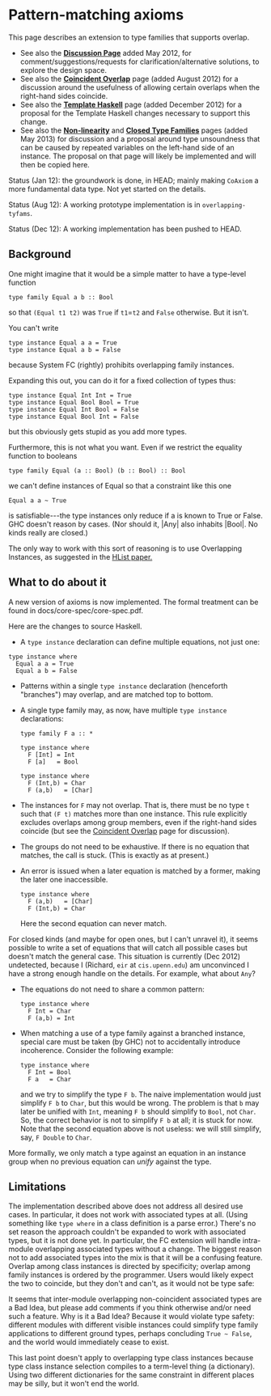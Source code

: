 # Pattern-matching axioms


This page describes an extension to type families that supports overlap.

- See also the **[Discussion Page](new-axioms/discussion-page)** added May 2012, for comment/suggestions/requests for clarification/alternative solutions, to explore the design space.
- See also the **[Coincident Overlap](new-axioms/coincident-overlap)** page (added August 2012) for a discussion around the usefulness of allowing certain overlaps when the right-hand sides coincide.
- See also the **[Template Haskell](new-axioms/template-haskell)** page (added December 2012) for a proposal for the Template Haskell changes necessary to support this change.
- See also the **[Non-linearity](new-axioms/nonlinearity)** and **[Closed Type Families](new-axioms/closed-type-families)** pages (added May 2013) for discussion and a proposal around type unsoundness that can be caused by repeated variables on the left-hand side of an instance. The proposal on that page will likely be implemented and will then be copied here.


Status (Jan 12): the groundwork is done, in HEAD; mainly making `CoAxiom` a more fundamental data type.  Not yet started on the details.


Status (Aug 12): A working prototype implementation is in `overlapping-tyfams`.


Status (Dec 12): A working implementation has been pushed to HEAD.

## Background


One might imagine that it would be a simple matter to have a type-level function

```wiki
type family Equal a b :: Bool
```


so that `(Equal t1 t2)` was `True` if `t1`=`t2` and `False` otherwise.  But it isn't.  


You can't write

```wiki
type instance Equal a a = True
type instance Equal a b = False
```


because System FC (rightly) prohibits overlapping family instances.  


Expanding this out, you can do it for a fixed collection of types thus:

```wiki
type instance Equal Int Int = True
type instance Equal Bool Bool = True
type instance Equal Int Bool = False
type instance Equal Bool Int = False
```


but this obviously gets stupid as you add more types.  


Furthermore, this is not what you want. Even if we restrict the equality function to booleans

```wiki
type family Equal (a :: Bool) (b :: Bool) :: Bool
```


we can't define instances of Equal so that a constraint like this one

```wiki
Equal a a ~ True
```


is satisfiable---the type instances only reduce if a is known to True or False. GHC doesn't reason by cases.  (Nor should it, \|Any\| also inhabits \|Bool\|. No kinds really are closed.)


The only way to work with this sort of reasoning is to use Overlapping Instances, as suggested in the [ HList paper.](http://homepages.cwi.nl/~ralf/HList/)

## What to do about it


A new version of axioms is now implemented. The formal treatment can be found in docs/core-spec/core-spec.pdf.


Here are the changes to source Haskell.

-  A `type instance` declaration can define multiple equations, not just one:

  ```wiki
  type instance where
    Equal a a = True
    Equal a b = False
  ```

- Patterns within a single `type instance` declaration (henceforth "branches") may overlap, and are matched top to bottom.

- A single type family may, as now, have multiple `type instance` declarations:

  ```wiki
  type family F a :: *

  type instance where
    F [Int] = Int
    F [a]   = Bool

  type instance where
    F (Int,b) = Char
    F (a,b)   = [Char]
  ```

- The instances for `F` may not overlap.  That is, there must be no type `t` such that `(F t)` matches more than one instance. This rule explicitly excludes overlaps among group members, even if the right-hand sides coincide (but see the [Coincident Overlap](new-axioms/coincident-overlap) page for discussion).

- The groups do not need to be exhaustive.   If there is no equation that matches, the call is stuck. (This is exactly as at present.)

- An error is issued when a later equation is matched by a former, making the later one inaccessible.

  ```wiki
  type instance where
    F (a,b)   = [Char]
    F (Int,b) = Char
  ```

  Here the second equation can never match.


For closed kinds (and maybe for open ones, but I can't unravel it), it seems possible to write a set of equations that will catch all possible cases but doesn't match the general case. This situation is currently (Dec 2012) undetected, because I (Richard, `eir` at `cis.upenn.edu`) am unconvinced I have a strong enough handle on the details. For example, what about `Any`?

- The equations do not need to share a common pattern:

  ```wiki
  type instance where
    F Int = Char
    F (a,b) = Int
  ```

- When matching a use of a type family against a branched instance, special care must be taken (by GHC) not to accidentally introduce incoherence. Consider the following example:

  ```wiki
  type instance where
    F Int = Bool
    F a   = Char
  ```

  and we try to simplify the type `F b`. The naive implementation would just simplify `F b` to `Char`, but this would be wrong. The problem is that `b` may later be unified with `Int`, meaning `F b` should simplify to `Bool`, not `Char`. So, the correct behavior is not to simplify `F b` at all; it is stuck for now. Note that the second equation above is not useless: we will still simplify, say, `F Double` to `Char`.


More formally, we only match a type against an equation in an instance group when no previous equation can *unify* against the type.

## Limitations


The implementation described above does not address all desired use cases. In particular, it does not work with associated types at all. (Using something like `type where` in a class definition is a parse error.) There's no set reason the approach couldn't be expanded to work with associated types, but it is not done yet. In particular, the FC extension will handle intra-module overlapping associated types without a change. The biggest reason not to add associated types into the mix is that it will be a confusing feature. Overlap among class instances is directed by specificity; overlap among family instances is ordered by the programmer. Users would likely expect the two to coincide, but they don't and can't, as it would not be type safe:


It seems that inter-module overlapping non-coincident associated types are a Bad Idea, but please add comments if you think otherwise and/or need such a feature. Why is it a Bad Idea? Because it would violate type safety: different modules with different visible instances could simplify type family applications to different ground types, perhaps concluding `True ~ False`, and the world would immediately cease to exist.


This last point doesn't apply to overlapping type class instances because type class instance selection compiles to a term-level thing (a dictionary). Using two different dictionaries for the same constraint in different places may be silly, but it won't end the world.
